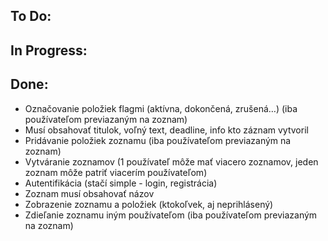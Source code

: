 ## To Do:

## In Progress:

## Done:

- Označovanie položiek flagmi (aktívna, dokončená, zrušená…) (iba používateľom previazaným na zoznam)
- Musí obsahovať titulok, voľný text, deadline, info kto záznam vytvoril
- Pridávanie položiek zoznamu (iba používateľom previazaným na zoznam)
- Vytváranie zoznamov (1 používateľ môže mať viacero zoznamov, jeden zoznam môže patriť viacerím používateľom)
- Autentifikácia (stačí simple - login, registrácia)
- Zoznam musí obsahovať názov
- Zobrazenie zoznamu a položiek (ktokoľvek, aj neprihlásený)
- Zdieľanie zoznamu iným používateľom (iba používateľom previazaným na zoznam)
